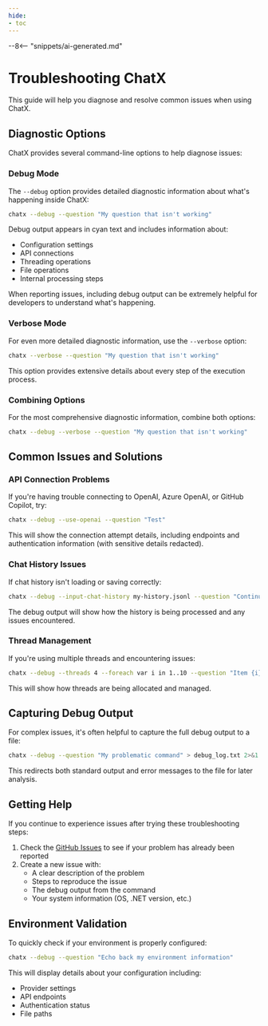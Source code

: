 ```yaml
---
hide:
- toc
---
```


--8<-- "snippets/ai-generated.md"

# Troubleshooting ChatX

This guide will help you diagnose and resolve common issues when using ChatX.

## Diagnostic Options

ChatX provides several command-line options to help diagnose issues:

### Debug Mode

The `--debug` option provides detailed diagnostic information about what's happening inside ChatX:

```bash
chatx --debug --question "My question that isn't working"
```

Debug output appears in cyan text and includes information about:
- Configuration settings
- API connections
- Threading operations
- File operations
- Internal processing steps

When reporting issues, including debug output can be extremely helpful for developers to understand what's happening.

### Verbose Mode

For even more detailed diagnostic information, use the `--verbose` option:

```bash
chatx --verbose --question "My question that isn't working"
```

This option provides extensive details about every step of the execution process.

### Combining Options

For the most comprehensive diagnostic information, combine both options:

```bash
chatx --debug --verbose --question "My question that isn't working"
```

## Common Issues and Solutions

### API Connection Problems

If you're having trouble connecting to OpenAI, Azure OpenAI, or GitHub Copilot, try:

```bash
chatx --debug --use-openai --question "Test"
```

This will show the connection attempt details, including endpoints and authentication information (with sensitive details redacted).

### Chat History Issues

If chat history isn't loading or saving correctly:

```bash
chatx --debug --input-chat-history my-history.jsonl --question "Continue"
```

The debug output will show how the history is being processed and any issues encountered.

### Thread Management

If you're using multiple threads and encountering issues:

```bash
chatx --debug --threads 4 --foreach var i in 1..10 --question "Item {i}"
```

This will show how threads are being allocated and managed.

## Capturing Debug Output

For complex issues, it's often helpful to capture the full debug output to a file:

```bash
chatx --debug --question "My problematic command" > debug_log.txt 2>&1
```

This redirects both standard output and error messages to the file for later analysis.

## Getting Help

If you continue to experience issues after trying these troubleshooting steps:

1. Check the [GitHub Issues](https://github.com/robch/chatx/issues) to see if your problem has already been reported
2. Create a new issue with:
   - A clear description of the problem
   - Steps to reproduce the issue
   - The debug output from the command
   - Your system information (OS, .NET version, etc.)

## Environment Validation

To quickly check if your environment is properly configured:

```bash
chatx --debug --question "Echo back my environment information"
```

This will display details about your configuration including:
- Provider settings
- API endpoints
- Authentication status
- File paths